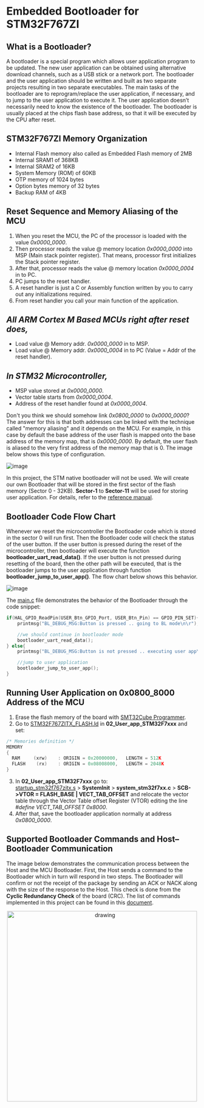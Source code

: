# Embedded Bootloader for STM32F767ZI

## What is a Bootloader?

A bootloader is a special program which allows user application program to be updated. The new user application can be obtained using alternative download channels, 
such as a USB stick or a network port. The bootloader and the user application should be written and built as two separate projects resulting in two separate executables. The main tasks of the bootloader are to reprogram/replace the user application, if necessary, and to jump to the user application to execute it. The user application doesn’t necessarily need to know the existence of the bootloader. The bootloader is usually placed at the chips flash base address, so that it will be executed by the CPU after reset. 

## STM32F767ZI Memory Organization
* Internal Flash memory also called as Embedded Flash memory of 2MB
* Internal SRAM1 of 368KB
* Internal SRAM2 of 16KB
* System Memory (ROM) of 60KB
* OTP memory of 1024 bytes
* Option bytes memory of 32 bytes
* Backup RAM of 4KB

## Reset Sequence and Memory Aliasing of the MCU

1. When you reset the MCU, the PC of the processor is loaded with the value *0x0000_0000*.
2. Then processor reads the value @ memory location *0x0000_0000* into MSP (Main stack pointer register). That means, processor first initializes the Stack pointer register.
3. After that, processor reads the value @ memory location *0x0000_0004* in to PC.
4. PC jumps to the reset handler.
5. A reset handler is just a C or Assembly function written by you to carry out any initializations required.
6. From reset handler you call your main function of the application.

## *All ARM Cortex M Based MCUs right after reset does,*
* Load value @ Memory addr. *0x0000_0000* in to MSP.
* Load value @ Memory addr. *0x0000_0004* in to PC (Value = Addr of the reset handler).

## *In STM32 Microcontroller,*
* MSP value stored at *0x0000_0000*.
* Vector table starts from *0x0000_0004*.
* Address of the reset handler found at *0x0000_0004*.

Don't you think we should somehow link *0x0800_0000* to *0x0000_0000*? The answer for this is that both addresses can be linked with the technique called "memory aliasing" and it depends on the MCU. For example, in this case by default the base address of the user flash is mapped onto the base address of the memory map, that is *0x0000_0000*. By default, the user flash is aliased to the very first address of the memory map that is 0. The image below shows this type of configuration.

![image](https://github.com/mattsousaa/STM32F7xxx_Bootloader/blob/master/00_Documents/imagens/flash.png)

In this project, the STM native bootloader will not be used. We will create our own Bootloader that will be stored in the first sector of the flash memory (Sector 0 - 32KB). **Sector-1** to **Sector-11** will be used for storing user application. For details, refer to the [reference manual](https://github.com/mattsousaa/STM32F7xxx_Bootloader/blob/master/00_Documents/Reference_manual.pdf).  

## Bootloader Code Flow Chart

Whenever we reset the microcontroller the Bootloader code which is stored in the sector 0 will run first. Then the Bootloader code will check the status of the user button. If the user button is pressed during the reset of the microcontroller, then bootloader will execute the function **bootloader_uart_read_data()**. If the user button is not pressed during resetting of the board, then the other path will be executed, that is the bootloader jumps to the user application through function **bootloader_jump_to_user_app()**. The flow chart below shows this behavior.

![image](https://github.com/mattsousaa/STM32F7xxx_Bootloader/blob/master/00_Documents/imagens/flowchart.png)

The [main.c](https://github.com/mattsousaa/STM32F7xxx_Bootloader/blob/master/01_Bootloader/Core/Src/main.c) file demonstrates the behavior of the Bootloader through the code snippet:

```C
if(HAL_GPIO_ReadPin(USER_Btn_GPIO_Port, USER_Btn_Pin) == GPIO_PIN_SET){
	printmsg("BL_DEBUG_MSG:Button is pressed .. going to BL mode\n\r");

	//we should continue in bootloader mode
	bootloader_uart_read_data();
} else{
	printmsg("BL_DEBUG_MSG:Button is not pressed .. executing user app\n");

	//jump to user application
	bootloader_jump_to_user_app();
}
```

## Running User Application on 0x0800_8000 Address of the MCU
1. Erase the flash memory of the board with [SMT32Cube Programmer](https://www.st.com/en/development-tools/stm32cubeprog.html).
2. Go to [STM32F767ZITX_FLASH.ld](https://github.com/mattsousaa/STM32F7xxx_Bootloader/blob/master/02_User_app_STM32F7xxx/STM32F767ZITX_FLASH.ld) in **02_User_app_STM32F7xxx** and set:
```C
/* Memories definition */
MEMORY
{
  RAM     (xrw)    : ORIGIN = 0x20000000,   LENGTH = 512K
  FLASH    (rx)    : ORIGIN = 0x08008000,   LENGTH = 2048K
}
```
3. In **02_User_app_STM32F7xxx** go to: \
[startup_stm32f767zitx.s](https://github.com/mattsousaa/STM32F7xxx_Bootloader/blob/master/01_Bootloader/Core/Startup/startup_stm32f767zitx.s) > **SystemInit** > **system_stm32f7xx.c** > **SCB->VTOR = FLASH_BASE | VECT_TAB_OFFSET** and relocate the vector table through the Vector Table offset Register (VTOR) editing the line *#define VECT_TAB_OFFSET  0x8000*.
4. After that, save the bootloader application normally at address *0x0800_0000*.

## Supported Bootloader Commands and Host–Bootloader Communication 

The image below demonstrates the communication process between the Host and the MCU Bootloader. First, the Host sends a command to the Bootloader which in turn will respond in two steps. The Bootloader will confirm or not the receipt of the package by sending an ACK or NACK along with the size of the response to the Host. This check is done from the **Cyclic Redundancy Check** of the board (CRC). The list of commands implemented in this project can be found in this [document](https://github.com/mattsousaa/STM32F7xxx_Bootloader/blob/master/00_Documents/bootloader_commands.pdf).

<p align="center">
	<img src="https://github.com/mattsousaa/STM32F7xxx_Bootloader/blob/master/00_Documents/imagens/communication.png" alt="drawing" width="500"/>
</p>
